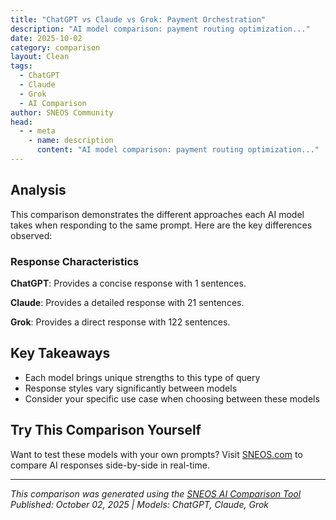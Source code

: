 ```yaml
---
title: "ChatGPT vs Claude vs Grok: Payment Orchestration"
description: "AI model comparison: payment routing optimization..."
date: 2025-10-02
category: comparison
layout: Clean
tags:
  - ChatGPT
  - Claude
  - Grok
  - AI Comparison
author: SNEOS Community
head:
  - - meta
    - name: description
      content: "AI model comparison: payment routing optimization..."
---
```


<ChatComparison
  title="ChatGPT vs Claude vs Grok: Payment Orchestration"
  prompt="payment routing optimization"
  :responses='{
    "ChatGPT": "Error calling OpenAI API.",
    "Claude": "# Payment Routing Optimization\n\nPayment routing optimization involves selecting the most efficient path for payment transactions to minimize costs, reduce failure rates, and improve processing speed. Here\u0027s a comprehensive overview:\n\n## Key Objectives\n\n### Primary Goals\n- **Cost Minimization** - Reduce transaction fees and processing costs\n- **Success Rate Maximization** - Minimize declined/failed transactions\n- **Speed Optimization** - Reduce settlement times\n- **Risk Management** - Minimize fraud and compliance risks\n\n## Core Components\n\n### 1. Route Selection Factors\n\u0060\u0060\u0060\nCost Structure:\n\u251C\u2500\u2500 Transaction fees\n\u251C\u2500\u2500 Currency conversion rates\n\u251C\u2500\u2500 Network fees (for crypto)\n\u251C\u2500\u2500 Processing fees\n\u2514\u2500\u2500 Settlement costs\n\nPerformance Metrics:\n\u251C\u2500\u2500 Success rates\n\u251C\u2500\u2500 Processing speed\n\u251C\u2500\u2500 Uptime/reliability\n\u251C\u2500\u2500 Geographic coverage\n\u2514\u2500\u2500 Currency support\n\u0060\u0060\u0060\n\n### 2. Routing Strategies\n\n#### Static Routing\n- **Waterfall approach** - Try routes in predetermined order\n- **Rule-based routing** - Route based on fixed criteria\n- **Geographic routing** - Route by region/country\n\n#### Dynamic Routing\n- **Machine learning models** - Predict optimal routes\n- **Real-time optimization** - Adjust based on current conditions\n- **A/B testing** - Continuously optimize routing decisions\n\n## Implementation Approaches\n\n### 1. Multi-Provider Strategy\n\u0060\u0060\u0060python\n# Example routing logic\ndef route_payment(payment_request):\n    providers = [\n        {\u0022name\u0022: \u0022Provider A\u0022, \u0022cost\u0022: 0.029, \u0022success_rate\u0022: 0.95},\n        {\u0022name\u0022: \u0022Provider B\u0022, \u0022cost\u0022: 0.031, \u0022success_rate\u0022: 0.97},\n        {\u0022name\u0022: \u0022Provider C\u0022, \u0022cost\u0022: 0.025, \u0022success_rate\u0022: 0.92}\n    ]\n    \n    # Calculate weighted score\n    for provider in providers:\n        provider[\u0022score\u0022] = (\n            provider[\u0022success_rate\u0022] * 0.7 \u002B  # Weight success rate\n            (1 - provider[\u0022cost\u0022]/max_cost) * 0.3  # Weight cost\n        )\n    \n    return max(providers, key=lambda x: x[\u0022score\u0022])\n\u0060\u0060\u0060\n\n### 2. Smart Routing Features\n\n#### Failover Mechanisms\n- Automatic retry with alternative providers\n- Circuit breaker patterns for failing routes\n- Real-time provider health monitoring\n\n#### Load Balancing\n- Distribute volume across providers\n- Prevent over-reliance on single provider\n- Optimize for provider limits and caps\n\n## Technology Solutions\n\n### 1. Payment Orchestration Platforms\n- **Stripe Connect** - Multi-party payment routing\n- **Adyen** - Global payment optimization\n- **Checkout.com** - Intelligent routing engine\n- **Spreedly** - Payment method orchestration\n\n### 2. Custom Solutions\n\u0060\u0060\u0060yaml\nArchitecture Components:\n  - Payment Gateway Abstraction Layer\n  - Routing Engine with ML Capabilities\n  - Real-time Analytics Dashboard\n  - Provider Management System\n  - Fraud Detection Integration\n\u0060\u0060\u0060\n\n## Optimization Techniques\n\n### 1. Machine Learning Models\n\n#### Predictive Analytics\n- **Success probability models** - Predict transaction success\n- **Cost optimization models** - Minimize total cost of ownership\n- **Fraud detection models** - Route high-risk transactions appropriately\n\n#### Feature Engineering\n\u0060\u0060\u0060\nKey Features:\n\u251C\u2500\u2500 Transaction amount\n\u251C\u2500\u2500 Currency pair\n\u251C\u2500\u2500 Geographic data\n\u251C\u2500\u2500 Time of day/week\n\u251C\u2500\u2500 Historical success rates\n\u251C\u2500\u2500 Provider performance metrics\n\u2514\u2500\u2500 Customer risk profiles\n\u0060\u0060\u0060\n\n### 2. Real-time Decision Making\n\n#### Data Sources\n- Live provider status feeds\n- Real-time success rate monitoring\n- Current fee structures\n- Network congestion data (crypto)\n- Regulatory compliance status\n\n## Specific Use Cases\n\n### 1. E-commerce Platforms\n\u0060\u0060\u0060\nOptimization Focus:\n\u251C\u2500\u2500 Maximize conversion rates\n\u251C\u2500\u2500 Minimize cart abandonment\n\u251C\u2500\u2500 Optimize for different payment methods\n\u251C\u2500\u2500 Handle international transactions\n\u2514\u2500\u2500 Manage seasonal traffic spikes\n\u0060\u0060\u0060\n\n### 2. Cryptocurrency Payments\n\u0060\u0060\u0060\nRouting Considerations:\n\u251C\u2500\u2500 Network congestion levels\n\u251C\u2500\u2500 Gas fees optimization\n\u251C\u2500\u2500 Liquidity provider selection\n\u251C\u2500\u2500 Bridge protocol efficiency\n\u2514\u2500\u2500 Slippage minimization\n\u0060\u0060\u0060\n\n### 3. Cross-border Payments\n\u0060\u0060\u0060\nKey Factors:\n\u251C\u2500\u2500 FX rate optimization\n\u251C\u2500\u2500 Regulatory compliance\n\u251C\u2500\u2500 Settlement speed requirements\n\u251C\u2500\u2500 Correspondent banking relationships\n\u2514\u2500\u2500 Local payment metho",
    "Grok": "Payment routing optimization is a process used by businesses, financial institutions, and payment processors to determine the most efficient, cost-effective, and reliable way to route financial transactions through various payment networks, gateways, or intermediaries. The goal is to minimize costs, reduce transaction failures, improve processing speed, ensure compliance with regulations, and enhance the overall customer experience.\n\n### Key Concepts in Payment Routing Optimization\n1. **Payment Routing**:\n   - Refers to the path a payment takes from the payer (e.g., a customer) to the payee (e.g., a merchant) through various intermediaries such as banks, payment gateways, card networks (Visa, Mastercard), or blockchain networks.\n   - Routing decisions can involve multiple factors like cost, speed, reliability, and geographic or regulatory constraints.\n\n2. **Optimization**:\n   - Involves selecting the best possible route based on predefined criteria (e.g., lowest fees, fastest settlement, highest success rate).\n   - Often uses algorithms, machine learning models, or rule-based systems to dynamically choose routes in real-time.\n\n### Why Payment Routing Optimization Matters\n- **Cost Reduction**: Different payment networks or gateways charge varying fees (e.g., interchange fees, processing fees). Optimizing routing helps select the least expensive option.\n- **Transaction Success Rate**: Some routes have higher failure rates due to fraud detection, technical issues, or regional limitations. Optimization ensures higher success by avoiding problematic routes.\n- **Speed**: Faster transaction processing improves customer satisfaction, especially in e-commerce or real-time payment scenarios.\n- **Compliance and Risk Management**: Ensures transactions comply with local regulations (e.g., anti-money laundering laws) and reduces the risk of fraud or chargebacks.\n- **Scalability**: As transaction volumes grow, optimized routing helps manage load distribution across networks.\n\n### Factors Considered in Payment Routing Optimization\n1. **Transaction Cost**:\n   - Fees associated with each payment processor or network, including fixed and variable costs.\n   - Currency conversion fees for cross-border payments.\n2. **Geographic Location**:\n   - Local payment preferences (e.g., card payments in the US, UPI in India, SEPA in Europe).\n   - Compliance with regional regulations.\n3. **Transaction Type**:\n   - Credit card, debit card, ACH, wire transfer, digital wallet, or cryptocurrency.\n   - Domestic vs. international payments.\n4. **Success Rate**:\n   - Historical data on transaction approval/decline rates for specific routes or processors.\n5. **Latency**:\n   - Time taken for payment authorization and settlement.\n6. **Risk and Fraud**:\n   - Assessing routes for fraud risk (e.g., high chargeback rates).\n   - Implementing fraud detection mechanisms without rejecting legitimate transactions.\n7. **Merchant and Customer Preferences**:\n   - Supporting preferred payment methods for customers.\n   - Merchant-specific agreements with payment providers.\n8. **Network Reliability**:\n   - Avoiding downtime or technical failures in payment gateways or networks.\n\n### How Payment Routing Optimization Works\nPayment routing optimization systems typically rely on a combination of static rules and dynamic decision-making tools. Here\u0027s how it generally operates:\n1. **Data Collection**:\n   - Gather real-time and historical data on costs, success rates, latency, and other metrics for available payment routes.\n2. **Rule-Based Routing**:\n   - Predefined rules prioritize certain routes based on specific conditions (e.g., \u0022Route all EU transactions through SEPA if under \u20AC1000\u0022).\n3. **Dynamic Routing with Algorithms**:\n   - Use machine learning or AI to analyze patterns and dynamically select the best route based on current conditions.\n   - Continuously update routing decisions as new data comes in (e.g., a spike in declined transactions on a particular network).\n4. **Fallback Mechanisms**:\n   - If the primary route fails, the system automatically reroutes to a secondary option to ensure transaction completion.\n5. **Monitoring and Feedback**:\n   - Track performance metrics post-transaction to refine routing logic over time.\n\n### Technologies Used\n- **Machine Learning and AI**: Predict optimal routes based on historical and real-time data.\n- **APIs**: Integrate with multiple payment gateways and networks for seamless routing.\n- **Big Data Analytics**: Process large volumes of transaction data to identify trends and inefficiencies.\n- **Blockchain**: For decentralized payment systems, optimize routes based on network congestion or gas fees (e.g., Ethereum transactions).\n- **Cloud Infrastructure**: Handle high transaction volumes with low latency.\n\n### Examples of Payment Routing Optimization\n1. **E-commerce Platforms**:\n   - A global online retailer like Amazon may route a customer\u0027s credit card payment through a local processor to avoid high cross-border fees and ensure faster processing.\n2. **Cross-Border Payments**:\n   - Fintech companies like Wise (formerly TransferWise) optimize currency exchange and bank transfers by selecting the cheapest and fastest intermediary banks or alternative networks.\n3. **Card Transactions**:\n   - A payment gateway might route a Visa transaction through a processor with the lowest interchange fee for that specific card type and region.\n4. **Cryptocurrency Payments**:\n   - For blockchain-based payments, routing optimization might involve selecting a network (e.g., Bitcoin vs. Ethereum) or layer-2 solution (e.g., Lightning Network) based on fees and confirmation times.\n\n### Challenges in Payment Routing Optimization\n- **Complexity**: Managing multiple payment methods, currencies, and networks increases the complexity of routing logic.\n- **Regulatory Compliance**: Different regions have varying rules for data protection (e.g., GDPR) and financial transactions.\n- **Fraud and Security**: Balancing fraud prevention with transaction approval rates (avoiding false positives).\n- **Integration**: Connecting with legacy systems or disparate payment processors can be technically challenging.\n- **Real-Time Constraints**: High transaction volumes require split-second routing decisions without delays.\n\n### Best Practices for Payment Routing Optimization\n1. **Leverage Data Analytics**:\n   - Continuously analyze transaction data to identify patterns and optimize routing rules.\n2. **Use Smart Routing Engines**:\n   - Implement AI-driven systems that adapt to changing conditions like network outages or fee fluctuations.\n3. **Support Multiple Providers**:\n   - Partner with multiple payment processors to have fallback options and competitive pricing.\n4. **Prioritize Customer Experience**:\n   - Balance cost-saving with speed and reliability to avoid frustrating customers with delays or failed transactions.\n5. **Monitor and Test**:\n   - Regularly monitor performance metrics and run A/B testing to compare different routing strategies.\n6. **Stay Compliant**:\n   - Ensure routing decisions align with local and international regulations.\n\n### Tools and Platforms\n- **Stripe Connect**: Offers payment routing and optimization for businesses with global customers.\n- **Adyen**: Provides a unified platform for payment processing with built-in routing optimization.\n- **PayPal**: Optimizes cross-border payments through its network.\n- **RippleNet**: Uses blockchain technology for optimized international payment routing.\n- **Custom Solutions**: Many large enterprises build proprietary routing engines tailored to their needs using open-source tools or cloud services like AWS, Google Cloud, or Azure.\n\n### Future Trends\n- **AI and Machine Learning Advancements**: More sophisticated models will predict optimal routes with greater accuracy.\n- **Real-Time Payments (RTP)**: As systems like RTP networks (e.g., FedNow in the US) grow, routing optimization will focus on instant settlements.\n- **Blockchain and Decentralized Finance (DeFi)**: Decentralized payment networks may disrupt traditional routing with transparent and low-cost alternatives.\n- **Cross-Border Simplification**: Innovations like ISO 20022 and SWIFT GPI aim to standardize and optimize international payments.\n- **Embedded Finance**: Payment routing will become more integrated into non-financial platforms, requiring seamless optimization.\n\nBy focusing on payment routing optimization, businesses can significantly improve their financial operations, reduce costs, and enhance customer trust\u2014an essential strategy in today\u2019s competitive and globalized market. If you have a specific use case or industry in mind (e.g., e-commerce, fintech, or remittances), I can dive deeper into tailored solutions!"
  }'
  published-date="11:06"
/>

## Analysis

This comparison demonstrates the different approaches each AI model takes when responding to the same prompt. Here are the key differences observed:

### Response Characteristics

**ChatGPT**: Provides a concise response with 1 sentences. 

**Claude**: Provides a detailed response with 21 sentences. 

**Grok**: Provides a direct response with 122 sentences. 

## Key Takeaways

- Each model brings unique strengths to this type of query
- Response styles vary significantly between models
- Consider your specific use case when choosing between these models

## Try This Comparison Yourself

Want to test these models with your own prompts? Visit [SNEOS.com](https://sneos.com) to compare AI responses side-by-side in real-time.

---

*This comparison was generated using the [SNEOS AI Comparison Tool](https://sneos.com)*
*Published: October 02, 2025 | Models: ChatGPT, Claude, Grok*
